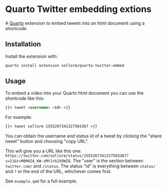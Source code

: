 # Quarto Twitter embedding extions

A [Quarto](https://quarto.org) extension to embed tweets into an html document using a shortcode.

## Installation

Install the extension with:

``` bash
quarto install extension sellorm/quarto-twitter-embed
```

## Usage

To embed a video into your Quarto html document you can use the shortcode like this:

```markdown
{{< tweet <username> <id> >}}
```

For example:

```markdown
{{< tweet sellorm 1555267341327503367 >}}
```

You can obtain the username and status id of a tweet by clicking the "share tweet" button and choosing "copy URL".

This will give you a URL like this one: `https://twitter.com/sellorm/status/1555267341327503367?s=21&t=M0M4IA_KW-zMY1rb2XOWZQ`.
The "user" is the section between `twitter.com/` and `/status`.
The status "id" is everything between `status/` and `?` or the end of the URL, whichever comes first.

See `example.qmd` for a full example.
